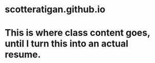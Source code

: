 # scotteratigan.github.io
# This is where class content goes, until I turn this into an actual resume.
